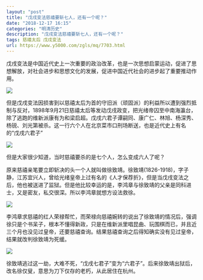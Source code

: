 ```yaml
---
layout: "post"
title: "戊戌变法慈禧要斩七人，还有一个呢？"
date: "2018-12-17 16:15"
categories: "明清历史"
description: "戊戌变法慈禧要斩七人，还有一个呢？"
tags: 慈禧太后 戊戌变法
url: https://www.y5000.com/zgls/mq/7703.html
---
```






戊戌变法是中国近代史上一次重要的政治改革，也是一次思想启蒙运动，促进了思想解放，对社会进步和思想文化的发展，促进中国近代社会的进步起了重要推动作用。

![](https://img.y5000.com/uploads/allimg/161219/16132451F-0.jpg)

但是戊戌变法因损害到以慈禧太后为首的守旧派（顽固派）的利益所以遭到强烈抵制与反对，1898年9月21日慈禧太后等发动戊戌政变，把光绪帝囚至中南海瀛台，除了逃跑的维新派康有为和梁启超。戊戌六君子谭嗣同、康广仁、林旭、杨深秀、杨锐、刘光第被杀。这一行六个人在北京菜市口刑场断送，也是近代史上有名的“戊戌六君子”

![](https://img.y5000.com/uploads/allimg/161219/1613241004-1.jpg)

但是大家很少知道，当时慈禧要杀的是七个人，怎么变成六人了呢？

原来慈禧亲笔要立即斩决的头一个人就叫做徐致靖。徐致靖(1826-1918)，字子静，江苏宜兴人，曾给光绪皇帝上过有名的《人才保荐折》，但是当戊戌变法之后，他也被送进了监狱。但是他比较幸运的是，李鸿章与徐致靖的父亲是同科进士，又是密友，私交很深。所以李鸿章就想方设法救徐。

![](https://img.y5000.com/uploads/allimg/161219/1613244253-2.jpg)

李鸿章求慈禧的红人荣禄帮忙，而荣禄向慈禧婉转的说出了徐致靖的情况后，强调徐只是个书呆子，根本不懂得新政，只是在维新派里唱昆曲、玩围棋而已，并且近三个月也没见过皇帝，还要慈禧查询。结果慈禧查询之后得知确实没有见过皇帝，结果就改判徐致靖为死缓。

![](https://img.y5000.com/uploads/allimg/161219/1613244959-3.jpg)

徐致靖逃过这一劫，大难不死，“戊戌七君子”变为“六君子”。后来徐致靖出狱后，改名徐仅叟，意思为刀下仅存的老朽，从此居住在杭州。
